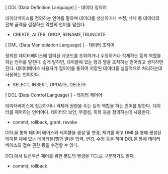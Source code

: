 [ DDL (Data Definition Language) ] - 데이터 정의어

데이터베이스를 정의하는 언어를 말하며 데이터를 생성하거나 수정, 삭제 등 데이터의 전체 골격을 결정하는 역할의 언어를 말한다.
- CREATE, ALTER, DROP, RENAME,TRUNCATE 

[ DML (Data Manipulation Language) ] - 데이터 조작어

정의된 데이터베이스에 입력된 레코드를 조회하거나 수정하거나 삭제하는 등의 역할을 하는 언어를 말한다.
쉽게 말하면, 테이블에 있는 행과 열을 조작하는 언어라고 생각하면 된다. 
데이터베이스 사용자가 질의어를 통하여 저장된 데이터를 실질적으로 처리하는데 사용하는 언어이다.
- SELECT, INSERT, UPDATE, DELETE 

[ DCL (Data Control Language) ] - 데이터 제어어

데이터베이스에 접근하거나 객체에 권한을 주는 등의 역할을 하는 언어를 말한다.
데이터를 제어하는 언어이다. 
데이터의 보안, 무결성, 회복 등을 정의하는데 사용한다.
- commit, rollback, grant, revoke

DDL을 통해 데이터 베이스와 테이블을 생성 및 변경, 제거를 하고
DML을 통해 생성된 테이블 내에 있는 데이터들(행과 열)을 입력, 변경, 수정 등을 하며
DCL을 통해 데이터베이스의 접속 권한 등을 수정할 수 있다.

DCL에서 트랜젝션 제어를 위한 별도의 명령을 TCL로 구분하기도 한다.
- commit, rollback
